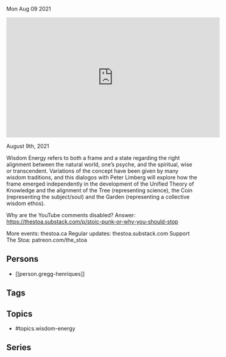 



Mon Aug 09 2021

<iframe width="560" height="315" src="https://www.youtube.com/embed/TeM1IL_AGJY" title="Wisdom Energy w/ Gregg Henriques" frameborder="0" allow="accelerometer; autoplay; clipboard-write; encrypted-media; gyroscope; picture-in-picture" allowfullscreen ></iframe>

August 9th, 2021

Wisdom Energy refers to both a frame and a state regarding the right alignment between the natural world, one’s psyche, and the spiritual, wise or transcendent. Variations of the concept have been given by many wisdom traditions, and this dialogos with Peter Limberg will explore how the frame emerged independently in the development of the Unified Theory of Knowledge and the alignment of the Tree (representing science), the Coin (representing the subject/soul) and the Garden (representing a collective wisdom ethos).

Why are the YouTube comments disabled? Answer: https://thestoa.substack.com/p/stoic-punk-or-why-you-should-stop

More events: thestoa.ca
Regular updates: thestoa.substack.com
Support The Stoa: patreon.com/the_stoa

## Persons

- [[person.gregg-henriques]]

## Tags



## Topics

- #topics.wisdom-energy

## Series



